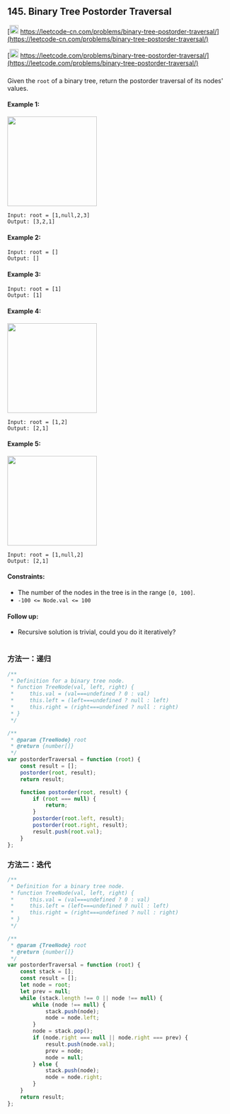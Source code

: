## 145. Binary Tree Postorder Traversal

[<img src="https://static.leetcode-cn.com/cn-mono-assets/production/assets/logo-dark-cn.c42314a8.svg" height="20" /> https://leetcode-cn.com/problems/binary-tree-postorder-traversal/](https://leetcode-cn.com/problems/binary-tree-postorder-traversal/)

[<img src="https://assets.leetcode.com/static_assets/public/webpack_bundles/images/logo-dark.e99485d9b.svg" height="20"/> https://leetcode.com/problems/binary-tree-postorder-traversal/](https://leetcode.com/problems/binary-tree-postorder-traversal/)

###

Given the `root` of a binary tree, return the postorder traversal of its nodes' values.

#### Example 1:

<img src="https://assets.leetcode.com/uploads/2020/08/28/pre1.jpg" width="202" />

```
Input: root = [1,null,2,3]
Output: [3,2,1]
```

#### Example 2:

```
Input: root = []
Output: []
```

#### Example 3:

```
Input: root = [1]
Output: [1]
```

#### Example 4:

<img src="https://assets.leetcode.com/uploads/2020/08/28/pre3.jpg" width="202" />

```
Input: root = [1,2]
Output: [2,1]
```

#### Example 5:

<img src="https://assets.leetcode.com/uploads/2020/08/28/pre2.jpg" width="202" />

```
Input: root = [1,null,2]
Output: [2,1]
```

#### Constraints:

-   The number of the nodes in the tree is in the range `[0, 100]`.
-   `-100 <= Node.val <= 100`

#### Follow up:

-   Recursive solution is trivial, could you do it iteratively?

#

### 方法一：递归

```js
/**
 * Definition for a binary tree node.
 * function TreeNode(val, left, right) {
 *     this.val = (val===undefined ? 0 : val)
 *     this.left = (left===undefined ? null : left)
 *     this.right = (right===undefined ? null : right)
 * }
 */

/**
 * @param {TreeNode} root
 * @return {number[]}
 */
var postorderTraversal = function (root) {
    const result = [];
    postorder(root, result);
    return result;

    function postorder(root, result) {
        if (root === null) {
            return;
        }
        postorder(root.left, result);
        postorder(root.right, result);
        result.push(root.val);
    }
};
```

### 方法二：迭代

```js
/**
 * Definition for a binary tree node.
 * function TreeNode(val, left, right) {
 *     this.val = (val===undefined ? 0 : val)
 *     this.left = (left===undefined ? null : left)
 *     this.right = (right===undefined ? null : right)
 * }
 */

/**
 * @param {TreeNode} root
 * @return {number[]}
 */
var postorderTraversal = function (root) {
    const stack = [];
    const result = [];
    let node = root;
    let prev = null;
    while (stack.length !== 0 || node !== null) {
        while (node !== null) {
            stack.push(node);
            node = node.left;
        }
        node = stack.pop();
        if (node.right === null || node.right === prev) {
            result.push(node.val);
            prev = node;
            node = null;
        } else {
            stack.push(node);
            node = node.right;
        }
    }
    return result;
};
```
